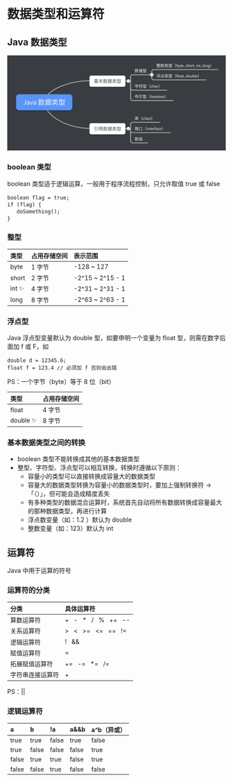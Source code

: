 # 数据类型和运算符

## Java 数据类型

![](.gitbook/assets/java-data-type.png)

### **boolean 类型**

boolean 类型适于逻辑运算，一般用于程序流程控制，只允许取值 true 或 false

```text
boolean flag = true;
if (flag) {
   doSomething();
}
```

### **整型**

| 类型 | 占用存储空间 | 表示范围 |
| :--- | :--- | :--- |
| byte | 1 字节 | -128 ~ 127 |
| short | 2 字节 | -2^15 ~ 2^15 - 1 |
| int ✨ | 4 字节 | -2^31 ~ 2^31 - 1 |
| long | 8 字节 | -2^63 ~ 2^63 - 1 |

### **浮点型**

Java 浮点型变量默认为 double 型，如要申明一个变量为 float 型，则需在数字后面加 f 或 F，如

```text
double d = 12345.6;
float f = 123.4 // 必须加 f 否则会出错
```

PS：一个字节（byte）等于 8 位（bit）

| 类型 | 占用存储空间 |
| :--- | :--- |
| float | 4 字节 |
| double ✨ | 8 字节 |

### **基本数据类型之间的转换**

* boolean 类型不能转换成其他的基本数据类型
* 整型、字符型、浮点型可以相互转换，转换时遵循以下原则：
  * 容量小的类型可以直接转换成容量大的数据类型
  * 容量大的数据类型转换为容量小的数据类型时，要加上强制转换符 →「（）」，但可能会造成精度丢失
  * 有多种类型的数据混合运算时，系统首先自动将所有数据转换成容量最大的那种数据类型，再进行计算
  * 浮点数变量（如：1.2 ）默认为 double
  * 整数变量（如：123）默认为 int

## 运算符

Java 中用于运算的符号

### 运算符的分类

| 分类 | 具体运算符 |
| :--- | :--- |
| 算数运算符 | +   -   \*    /   %   ++   -- |
| 关系运算符 | &gt;   &lt;   &gt;=   &lt;=   ==   !=   |
| 逻辑运算符 | !   && |
| 赋值运算符 | = |
| 拓展赋值运算符 | +=   -=   \*=   /= |
| 字符串连接运算符 | + |

PS：\|\|

### **逻辑运算符**

| a | b | !a | a&&b | a^b（异或） |
| :--- | :--- | :--- | :--- | :--- |
| true | true | false | true | false |
| true | false | false | false | true |
| false | true | true | false | true |
| false | false | true | false | false |

